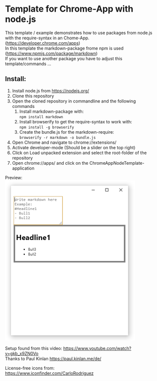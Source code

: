 # Template for Chrome-App with node.js

This template / example demonstrates how to use packages from node.js with the require-syntax in an Chome-App. (https://developer.chrome.com/apps)  
In this template the markdown-package frome npm is used (https://www.npmjs.com/package/markdown)  
If you want to use another package you have to adjust this template/commands ...

## Install:

1. Install node.js from https://nodejs.org/
1. Clone this repository
1. Open the cloned repository in commandline and the following commands
    1. Install markdown-package with:  
    `npm install markdown`
    1. Install browserify to get the require-syntax to work with:  
    `npm install -g browserify`
    1. Create the bundle.js for the markdown-require:  
    `browserify -r markdown -o bundle.js`
1. Open Chrome and navigate to chrome://extensions/
1. Activate developer-mode (Should be a slider on the top right)
1. Click on Load unpacked extension and select the root-folder of the repository
1. Open chrome://apps/ and click on the ChromeAppNodeTemplate-application

Preview:  
![App-Preview](https://raw.githubusercontent.com/D4koon/ChromeApp-with-node/master/images/preview.png "App-Preview")

Setup found from this video: https://www.youtube.com/watch?v=gkb_x9ZN0Vo  
Thanks to Paul Kinlan https://paul.kinlan.me/de/

License-free icons from:  
https://www.iconfinder.com/CarloRodriguez
